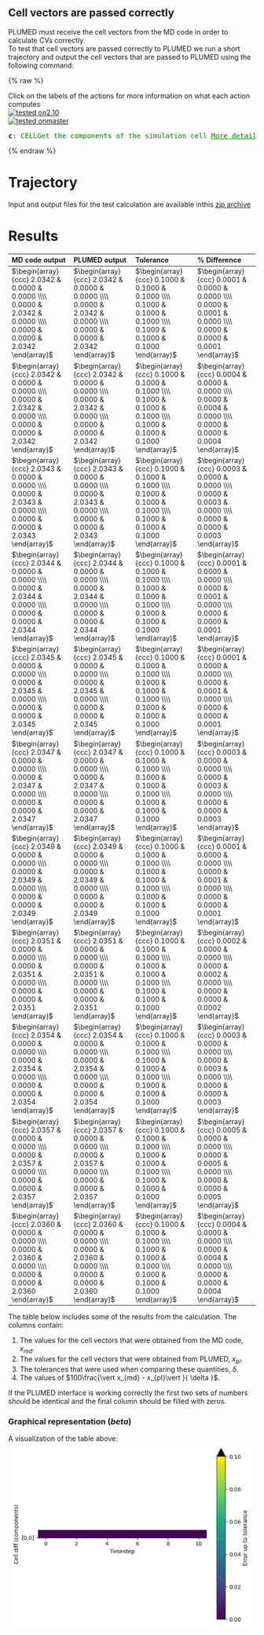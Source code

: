Cell vectors are passed correctly
---------------------------------

PLUMED must receive the cell vectors from the MD code in order to calculate CVs correctly.  
To test that cell vectors are passed correctly to PLUMED we run a short trajectory and output the cell vectors 
that are passed to PLUMED using the following command: 

{% raw %}
<div class="plumedInputContainer">
<div class="plumedpreheader">
<div class="headerInfo" id="value_details_working1.dat"> Click on the labels of the actions for more information on what each action computes </div>
<div class="containerBadge">
<div class="headerBadge"><a href="working1.dat.plumed.stderr"><img src="https://img.shields.io/badge/2.10-passing-green.svg" alt="tested on2.10" /></a></div>
<div class="headerBadge"><a href="working1.dat.plumed_master.stderr"><img src="https://img.shields.io/badge/master-passing-green.svg" alt="tested onmaster" /></a></div>
</div>
</div>
<pre class="plumedlisting">
<b name="working1.datc" onclick='showPath("working1.dat","working1.datc","working1.datc","black")'>c</b><span style="display:none;" id="working1.datc">The CELL action with label <b>c</b> calculates the following quantities:<table  align="center" frame="void" width="95%" cellpadding="5%"><tr><td width="5%"><b> Quantity </b>  </td><td width="5%"><b> Type </b>  </td><td><b> Description </b> </td></tr><tr><td width="5%">c.ax</td><td width="5%"><font color="black">scalar</font></td><td>the ax component of the cell matrix</td></tr><tr><td width="5%">c.ay</td><td width="5%"><font color="black">scalar</font></td><td>the ay component of the cell matrix</td></tr><tr><td width="5%">c.az</td><td width="5%"><font color="black">scalar</font></td><td>the az component of the cell matrix</td></tr><tr><td width="5%">c.bx</td><td width="5%"><font color="black">scalar</font></td><td>the bx component of the cell matrix</td></tr><tr><td width="5%">c.by</td><td width="5%"><font color="black">scalar</font></td><td>the by component of the cell matrix</td></tr><tr><td width="5%">c.bz</td><td width="5%"><font color="black">scalar</font></td><td>the bz component of the cell matrix</td></tr><tr><td width="5%">c.cx</td><td width="5%"><font color="black">scalar</font></td><td>the cx component of the cell matrix</td></tr><tr><td width="5%">c.cy</td><td width="5%"><font color="black">scalar</font></td><td>the cy component of the cell matrix</td></tr><tr><td width="5%">c.cz</td><td width="5%"><font color="black">scalar</font></td><td>the cz component of the cell matrix</td></tr></table></span>: <span class="plumedtooltip" style="color:green">CELL<span class="right">Get the components of the simulation cell <a href="https://www.plumed.org/doc-master/user-doc/html/CELL" style="color:green">More details</a><i></i></span></span> 
</pre></div>

 {% endraw %} 

# Trajectory

Input and output files for the test calculation are available inthis [zip archive](basic_v2.10.zip)

# Results

| MD code output | PLUMED output | Tolerance | % Difference | 
|:-------------|:--------------|:--------------|:--------------| 
| $\begin{array}{ccc} 2.0342 & 0.0000 & 0.0000 \\\\ 0.0000 & 2.0342 & 0.0000 \\\\ 0.0000 & 0.0000 & 2.0342 \end{array}$ | $\begin{array}{ccc} 2.0342 & 0.0000 & 0.0000 \\\\ 0.0000 & 2.0342 & 0.0000 \\\\ 0.0000 & 0.0000 & 2.0342 \end{array}$ | $\begin{array}{ccc} 0.1000 & 0.1000 & 0.1000 \\\\ 0.1000 & 0.1000 & 0.1000 \\\\ 0.1000 & 0.1000 & 0.1000 \end{array}$ | $\begin{array}{ccc} 0.0001 & 0.0000 & 0.0000 \\\\ 0.0000 & 0.0001 & 0.0000 \\\\ 0.0000 & 0.0000 & 0.0001 \end{array}$ | 
| $\begin{array}{ccc} 2.0342 & 0.0000 & 0.0000 \\\\ 0.0000 & 2.0342 & 0.0000 \\\\ 0.0000 & 0.0000 & 2.0342 \end{array}$ | $\begin{array}{ccc} 2.0342 & 0.0000 & 0.0000 \\\\ 0.0000 & 2.0342 & 0.0000 \\\\ 0.0000 & 0.0000 & 2.0342 \end{array}$ | $\begin{array}{ccc} 0.1000 & 0.1000 & 0.1000 \\\\ 0.1000 & 0.1000 & 0.1000 \\\\ 0.1000 & 0.1000 & 0.1000 \end{array}$ | $\begin{array}{ccc} 0.0004 & 0.0000 & 0.0000 \\\\ 0.0000 & 0.0004 & 0.0000 \\\\ 0.0000 & 0.0000 & 0.0004 \end{array}$ | 
| $\begin{array}{ccc} 2.0343 & 0.0000 & 0.0000 \\\\ 0.0000 & 2.0343 & 0.0000 \\\\ 0.0000 & 0.0000 & 2.0343 \end{array}$ | $\begin{array}{ccc} 2.0343 & 0.0000 & 0.0000 \\\\ 0.0000 & 2.0343 & 0.0000 \\\\ 0.0000 & 0.0000 & 2.0343 \end{array}$ | $\begin{array}{ccc} 0.1000 & 0.1000 & 0.1000 \\\\ 0.1000 & 0.1000 & 0.1000 \\\\ 0.1000 & 0.1000 & 0.1000 \end{array}$ | $\begin{array}{ccc} 0.0003 & 0.0000 & 0.0000 \\\\ 0.0000 & 0.0003 & 0.0000 \\\\ 0.0000 & 0.0000 & 0.0003 \end{array}$ | 
| $\begin{array}{ccc} 2.0344 & 0.0000 & 0.0000 \\\\ 0.0000 & 2.0344 & 0.0000 \\\\ 0.0000 & 0.0000 & 2.0344 \end{array}$ | $\begin{array}{ccc} 2.0344 & 0.0000 & 0.0000 \\\\ 0.0000 & 2.0344 & 0.0000 \\\\ 0.0000 & 0.0000 & 2.0344 \end{array}$ | $\begin{array}{ccc} 0.1000 & 0.1000 & 0.1000 \\\\ 0.1000 & 0.1000 & 0.1000 \\\\ 0.1000 & 0.1000 & 0.1000 \end{array}$ | $\begin{array}{ccc} 0.0001 & 0.0000 & 0.0000 \\\\ 0.0000 & 0.0001 & 0.0000 \\\\ 0.0000 & 0.0000 & 0.0001 \end{array}$ | 
| $\begin{array}{ccc} 2.0345 & 0.0000 & 0.0000 \\\\ 0.0000 & 2.0345 & 0.0000 \\\\ 0.0000 & 0.0000 & 2.0345 \end{array}$ | $\begin{array}{ccc} 2.0345 & 0.0000 & 0.0000 \\\\ 0.0000 & 2.0345 & 0.0000 \\\\ 0.0000 & 0.0000 & 2.0345 \end{array}$ | $\begin{array}{ccc} 0.1000 & 0.1000 & 0.1000 \\\\ 0.1000 & 0.1000 & 0.1000 \\\\ 0.1000 & 0.1000 & 0.1000 \end{array}$ | $\begin{array}{ccc} 0.0001 & 0.0000 & 0.0000 \\\\ 0.0000 & 0.0001 & 0.0000 \\\\ 0.0000 & 0.0000 & 0.0001 \end{array}$ | 
| $\begin{array}{ccc} 2.0347 & 0.0000 & 0.0000 \\\\ 0.0000 & 2.0347 & 0.0000 \\\\ 0.0000 & 0.0000 & 2.0347 \end{array}$ | $\begin{array}{ccc} 2.0347 & 0.0000 & 0.0000 \\\\ 0.0000 & 2.0347 & 0.0000 \\\\ 0.0000 & 0.0000 & 2.0347 \end{array}$ | $\begin{array}{ccc} 0.1000 & 0.1000 & 0.1000 \\\\ 0.1000 & 0.1000 & 0.1000 \\\\ 0.1000 & 0.1000 & 0.1000 \end{array}$ | $\begin{array}{ccc} 0.0003 & 0.0000 & 0.0000 \\\\ 0.0000 & 0.0003 & 0.0000 \\\\ 0.0000 & 0.0000 & 0.0003 \end{array}$ | 
| $\begin{array}{ccc} 2.0349 & 0.0000 & 0.0000 \\\\ 0.0000 & 2.0349 & 0.0000 \\\\ 0.0000 & 0.0000 & 2.0349 \end{array}$ | $\begin{array}{ccc} 2.0349 & 0.0000 & 0.0000 \\\\ 0.0000 & 2.0349 & 0.0000 \\\\ 0.0000 & 0.0000 & 2.0349 \end{array}$ | $\begin{array}{ccc} 0.1000 & 0.1000 & 0.1000 \\\\ 0.1000 & 0.1000 & 0.1000 \\\\ 0.1000 & 0.1000 & 0.1000 \end{array}$ | $\begin{array}{ccc} 0.0001 & 0.0000 & 0.0000 \\\\ 0.0000 & 0.0001 & 0.0000 \\\\ 0.0000 & 0.0000 & 0.0001 \end{array}$ | 
| $\begin{array}{ccc} 2.0351 & 0.0000 & 0.0000 \\\\ 0.0000 & 2.0351 & 0.0000 \\\\ 0.0000 & 0.0000 & 2.0351 \end{array}$ | $\begin{array}{ccc} 2.0351 & 0.0000 & 0.0000 \\\\ 0.0000 & 2.0351 & 0.0000 \\\\ 0.0000 & 0.0000 & 2.0351 \end{array}$ | $\begin{array}{ccc} 0.1000 & 0.1000 & 0.1000 \\\\ 0.1000 & 0.1000 & 0.1000 \\\\ 0.1000 & 0.1000 & 0.1000 \end{array}$ | $\begin{array}{ccc} 0.0002 & 0.0000 & 0.0000 \\\\ 0.0000 & 0.0002 & 0.0000 \\\\ 0.0000 & 0.0000 & 0.0002 \end{array}$ | 
| $\begin{array}{ccc} 2.0354 & 0.0000 & 0.0000 \\\\ 0.0000 & 2.0354 & 0.0000 \\\\ 0.0000 & 0.0000 & 2.0354 \end{array}$ | $\begin{array}{ccc} 2.0354 & 0.0000 & 0.0000 \\\\ 0.0000 & 2.0354 & 0.0000 \\\\ 0.0000 & 0.0000 & 2.0354 \end{array}$ | $\begin{array}{ccc} 0.1000 & 0.1000 & 0.1000 \\\\ 0.1000 & 0.1000 & 0.1000 \\\\ 0.1000 & 0.1000 & 0.1000 \end{array}$ | $\begin{array}{ccc} 0.0003 & 0.0000 & 0.0000 \\\\ 0.0000 & 0.0003 & 0.0000 \\\\ 0.0000 & 0.0000 & 0.0003 \end{array}$ | 
| $\begin{array}{ccc} 2.0357 & 0.0000 & 0.0000 \\\\ 0.0000 & 2.0357 & 0.0000 \\\\ 0.0000 & 0.0000 & 2.0357 \end{array}$ | $\begin{array}{ccc} 2.0357 & 0.0000 & 0.0000 \\\\ 0.0000 & 2.0357 & 0.0000 \\\\ 0.0000 & 0.0000 & 2.0357 \end{array}$ | $\begin{array}{ccc} 0.1000 & 0.1000 & 0.1000 \\\\ 0.1000 & 0.1000 & 0.1000 \\\\ 0.1000 & 0.1000 & 0.1000 \end{array}$ | $\begin{array}{ccc} 0.0005 & 0.0000 & 0.0000 \\\\ 0.0000 & 0.0005 & 0.0000 \\\\ 0.0000 & 0.0000 & 0.0005 \end{array}$ | 
| $\begin{array}{ccc} 2.0360 & 0.0000 & 0.0000 \\\\ 0.0000 & 2.0360 & 0.0000 \\\\ 0.0000 & 0.0000 & 2.0360 \end{array}$ | $\begin{array}{ccc} 2.0360 & 0.0000 & 0.0000 \\\\ 0.0000 & 2.0360 & 0.0000 \\\\ 0.0000 & 0.0000 & 2.0360 \end{array}$ | $\begin{array}{ccc} 0.1000 & 0.1000 & 0.1000 \\\\ 0.1000 & 0.1000 & 0.1000 \\\\ 0.1000 & 0.1000 & 0.1000 \end{array}$ | $\begin{array}{ccc} 0.0004 & 0.0000 & 0.0000 \\\\ 0.0000 & 0.0004 & 0.0000 \\\\ 0.0000 & 0.0000 & 0.0004 \end{array}$ | 


The table below includes some of the results from the calculation.  The columns contain:

1. The values for the cell vectors that were obtained from the MD code, $x_{md}$.
2. The values for the cell vectors that were obtained from PLUMED, $x_{pl}$.
3. The tolerances that were used when comparing these quantities, $\delta$. 
4. The values of $100\frac{\vert x_{md} - x_{pl}\vert }{ \delta }$.

If the PLUMED interface is working correctly the first two sets of numbers should be identical and the final column should be filled with zeros.

### Graphical representation (_beta_)
A visualization of the table above:  
![cell_v2.10](./cell_v2.10.png)
